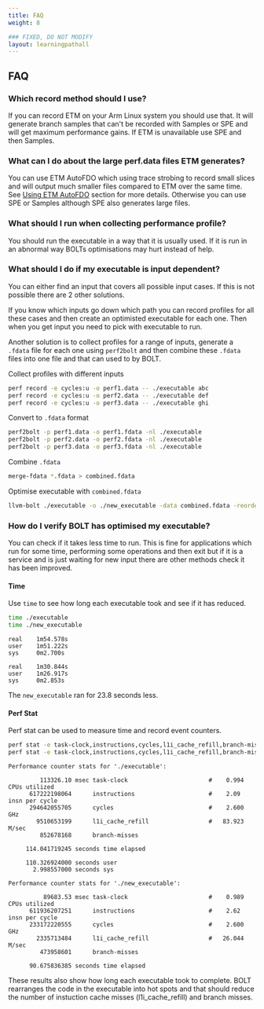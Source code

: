 ```yaml
---
title: FAQ
weight: 8

### FIXED, DO NOT MODIFY
layout: learningpathall
---
```


## FAQ

### Which record method should I use?

If you can record ETM on your Arm Linux system you should use that. It will generate branch samples that can't be recorded with Samples or SPE and will get maximum performance gains. If ETM is unavailable use SPE and then Samples.

### What can I do about the large perf.data files ETM generates?

You can use ETM AutoFDO which using trace strobing to record small slices and will output much smaller files compared to ETM over the same time. See [Using ETM AutoFDO](../bolt-etm/#using-etm-autofdo) section for more details. Otherwise you can use SPE or Samples although SPE also generates large files.

### What should I run when collecting performance profile?

You should run the executable in a way that it is usually used. If it is run in an abnormal way BOLTs optimisations may hurt instead of help.

### What should I do if my executable is input dependent?

You can either find an input that covers all possible input cases. If this is not possible there are 2 other solutions. 

If you know which inputs go down which path you can record profiles for all these cases and then create an optimisted executable for each one. Then when you get input you need to pick with executable to run.

Another solution is to collect profiles for a range of inputs, generate a `.fdata` file for each one using `perf2bolt` and then combine these `.fdata` files into one file and that can used to by BOLT.

Collect profiles with different inputs

```bash { target="ubuntu:latest" }
perf record -e cycles:u -o perf1.data -- ./executable abc
perf record -e cycles:u -o perf2.data -- ./executable def
perf record -e cycles:u -o perf3.data -- ./executable ghi
```

Convert to `.fdata` format

```bash { target="ubuntu:latest" }
perf2bolt -p perf1.data -o perf1.fdata -nl ./executable
perf2bolt -p perf2.data -o perf2.fdata -nl ./executable
perf2bolt -p perf3.data -o perf3.fdata -nl ./executable
```

Combine `.fdata`

```bash { target="ubuntu:latest" }
merge-fdata *.fdata > combined.fdata
```

Optimise executable with `combined.fdata`

```bash { target="ubuntu:latest" }
llvm-bolt ./executable -o ./new_executable -data combined.fdata -reorder-blocks=ext-tsp -reorder-functions=hfsort -split-functions -split-all-cold -split-eh -dyno-stats
```

### How do I verify BOLT has optimised my executable?

You can check if it takes less time to run. This is fine for applications which run for some time, performing some operations and then exit but if it is a service and is just waiting for new input there are other methods check it has been improved.

#### Time

Use `time` to see how long each executable took and see if it has reduced.

```bash { target="ubuntu:latest" }
time ./executable
time ./new_executable
```

```output
real    1m54.578s
user    1m51.222s
sys     0m2.700s

real    1m30.844s
user    1m26.917s
sys     0m2.853s
```

The `new_executable` ran for 23.8 seconds less.

#### Perf Stat

Perf stat can be used to measure time and record event counters.

```bash { target="ubuntu:latest" }
perf stat -e task-clock,instructions,cycles,l1i_cache_refill,branch-misses -- ./executable
perf stat -e task-clock,instructions,cycles,l1i_cache_refill,branch-misses -- ./new_executable
```

```output
Performance counter stats for './executable':

         113326.10 msec task-clock                       #    0.994 CPUs utilized
      617222198064      instructions                     #    2.09  insn per cycle
      294642055705      cycles                           #    2.600 GHz
        9510653199      l1i_cache_refill                 #   83.923 M/sec
         852678168      branch-misses

     114.041719245 seconds time elapsed

     110.326924000 seconds user
       2.998557000 seconds sys

Performance counter stats for './new_executable':

          89683.53 msec task-clock                       #    0.989 CPUs utilized
      611936207251      instructions                     #    2.62  insn per cycle
      233172220555      cycles                           #    2.600 GHz
        2335713484      l1i_cache_refill                 #   26.044 M/sec
         473958601      branch-misses

      90.675836385 seconds time elapsed
```

These results also show how long each executable took to complete. BOLT rearranges the code in the executable into hot spots and that should reduce the number of instuction cache misses (l1i_cache_refill) and branch misses.
